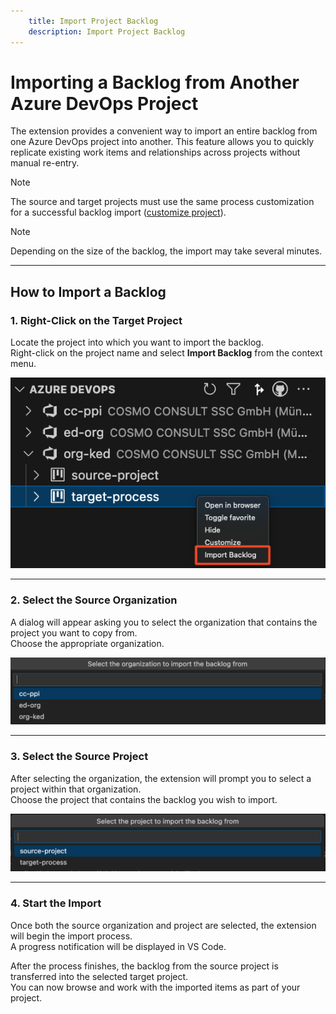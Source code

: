 ```yaml
---
    title: Import Project Backlog
    description: Import Project Backlog
---
```


# Importing a Backlog from Another Azure DevOps Project

The extension provides a convenient way to import an entire backlog from one Azure DevOps project into another. This feature allows you to quickly replicate existing work items and relationships across projects without manual re-entry.

> [!NOTE]
> The source and target projects must use the same process customization for a successful backlog import ([customize project](customize-project.md)).

> [!NOTE]
> Depending on the size of the backlog, the import may take several minutes.  

---

## How to Import a Backlog


### 1. Right-Click on the Target Project
Locate the project into which you want to import the backlog.  
Right-click on the project name and select **Import Backlog** from the context menu.

   ![import backlog](../media/import-backlog.png)

---

### 2. Select the Source Organization
A dialog will appear asking you to select the organization that contains the project you want to copy from.  
Choose the appropriate organization.  

   ![import backlog](../media/import-backlog-org.png)

---

### 3. Select the Source Project
After selecting the organization, the extension will prompt you to select a project within that organization.  
Choose the project that contains the backlog you wish to import.  

   ![import backlog](../media/import-backlog-project.png)

---

### 4. Start the Import
Once both the source organization and project are selected, the extension will begin the import process.  
A progress notification will be displayed in VS Code. 

After the process finishes, the backlog from the source project is transferred into the selected target project.  
You can now browse and work with the imported items as part of your project.
